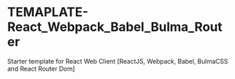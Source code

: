 # TEMAPLATE-React_Webpack_Babel_Bulma_Router
Starter template for React Web Client [ReactJS, Webpack, Babel, BulmaCSS and React Router Dom]
